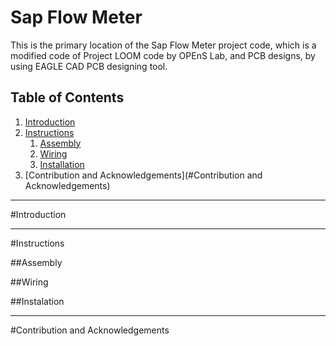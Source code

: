 # Sap Flow Meter

This is the primary location of the Sap Flow Meter project code, which is a modified code of Project LOOM code by OPEnS Lab, and PCB designs, by using EAGLE CAD PCB designing tool.

## Table of Contents
1. [Introduction](#Introduction)
2. [Instructions](#Instructions)
	1. [Assembly](#Assembly)
	2. [Wiring](#Wiring)
	3. [Installation](#Instalation)
3. [Contribution and Acknowledgements](#Contribution and Acknowledgements)

---
#Introduction

---
#Instructions

##Assembly

##Wiring

##Instalation

---
#Contribution and Acknowledgements
